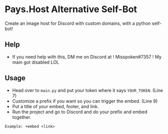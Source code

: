 # Pays.Host Alternative Self-Bot
Create an image host for Discord with custom domains, with a python self-bot!

## Help
- If you need help with this, DM me on Discord at ! Misspoken#7357 ! My main got disabled LOL 

## Usage
- Head over to `main.py` and put your token where it says `YOUR_TOKEN`. (Line 7)
- Customize a prefix if you want so you can trigger the <prefix>embed. (Line 9)
- Put a title of your embed, footer, and link.
- Run the project and go to Discord and do your prefix and embed together.

```
Example: +embed <link>
